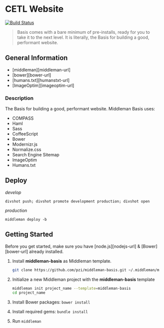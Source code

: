 # CETL Website

[![Build Status](https://travis-ci.org/pzi/middleman-basis.svg?branch=master)](https://travis-ci.org/pzi/middleman-basis)

> Basis comes with a bare minimum of pre-installs, ready for you to take it to the next level.
It is literally, the Basis for building a good, performant website.


## General Information

 * [middleman][middleman-url]
 * [bower][bower-url]
 * [humans.txt][humanstxt-url]
 * [ImageOptim][imageoptim-url]


### Description

The Basis for building a good, performant website. Middleman Basis uses:

* COMPASS
* Haml
* Sass
* CoffeeScript
* Bower
* Modernizr.js
* Normalize.css
* Search Engine Sitemap
* ImageOptim
* Humans.txt

## Deploy

*develop*

```
divshot push; divshot promote development production; divshot open

```

*production*

```
middleman deploy -b

```

## Getting Started

Before you get started, make sure you have [node.js][nodejs-url] & [Bower][bower-url] already installed.

1. Install **middleman-basis** as Middleman template.

    ```bash
    git clone https://github.com/pzi/middleman-basis.git ~/.middleman/middleman-basis
    ```

2.  Initialize a new Middleman project with the **middleman-basis** template

    ```bash
    middleman init project_name --template=middleman-basis
    cd project_name
    ```

3. Install Bower packages: `bower install`

4. Install required gems: `bundle install`

5. Run `middleman`
